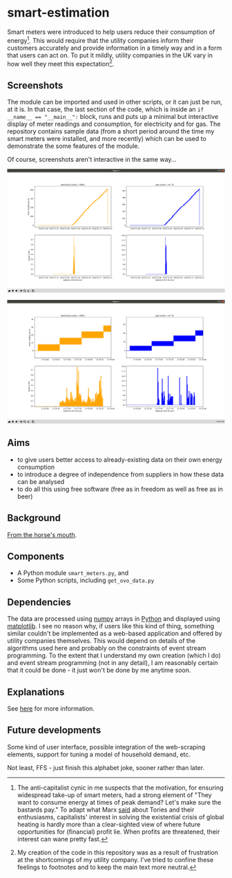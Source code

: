 # smart-estimation

Smart meters were introduced to help users reduce their consumption of energy[^1]. This would require that the utility companies inform their customers accurately and provide information in a timely way and in a form that users can act on. To put it mildly, utility companies in the UK vary in how well they meet this expectation[^2].

[^1]: The anti-capitalist cynic in me suspects that the motivation, for ensuring widespread take-up of smart meters, had a strong element of "They want to consume energy at times of peak demand? Let's make sure the bastards pay." To adapt what Marx [said](https://libquotes.com/karl-marx/quote/lbi8n2o) about Tories and their enthusiasms, capitalists' interest in solving the existential crisis of global heating is hardly more than a clear-sighted view of where future opportunities for (financial) profit lie. When profits are threatened, their interest can wane pretty fast.
[^2]: My creation of the code in this repository was as a result of frustration at the shortcomings of my utility company. I've tried to confine these feelings to footnotes and to keep the main text more neutral.

## Screenshots

The module can be imported and used in other scripts, or it can just be run, at it is. In that case, the last section of the code, which is inside an `if __name__ == "__main__":` block, runs and puts up a minimal but interactive display of meter readings and consumption, for electricity and for gas. The repository contains sample data (from a short period around the time my smart meters were installed, and more recently) which can be used to demonstrate the some features of the module.

Of course, screenshots aren't interactive in the same way...

![image-20211011092717712](./images/image-20211011092717712.png)

![image-20211011092918328](./images/image-20211011092918328.png)

## Aims

- to give users better access to already-existing data on their own energy consumption
- to introduce a degree of independence from suppliers in how these data can be analysed
- to do all this using free software (free as in freedom as well as free as in beer)

## Background

[From the horse's mouth](https://www.gov.uk/guidance/smart-meters-how-they-work).

## Components

- A Python module `smart_meters.py`, and
- Some Python scripts, including `get_ovo_data.py`

## Dependencies

The data are processed using [numpy](https://numpy.org/) arrays in [Python](https://www.python.org/) and displayed using [matplotlib](https://matplotlib.org/stable/index.html). I see no reason why, if users like this kind of thing, something similar couldn't be implemented as a web-based application and offered by utility companies themselves. This would depend on details of the algorithms used here and probably on the constraints of event stream programming. To the extent that I understand my own creation (which I do) and event stream programming (not in any detail), I am reasonably certain that it could be done - it just won't be done by me anytime soon.

## Explanations

See [here](docs/explanation.md) for more information.



## Future developments

Some kind of user interface, possible integration of the web-scraping elements, support for tuning a model of household demand, etc.

Not least, FFS - just finish this alphabet joke, sooner rather than later.
